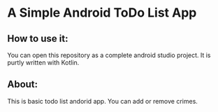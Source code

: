 # A Simple Android ToDo List App

## How to use it:

You can open this repository as a complete android studio project. It is purtly written with Kotlin.

## About:

This is basic todo list andorid app. You can add or remove crimes. 

<!--![Github Screenshots](/images/s1.jpg)
![Github Screenshots](/images/s2jpg)-->

